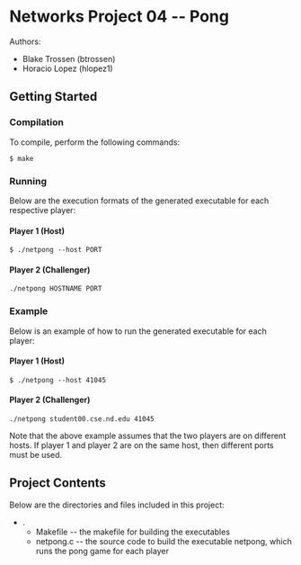 # Networks Project 04 -- Pong

Authors:
* Blake Trossen (btrossen)
* Horacio Lopez (hlopez1)

## Getting Started
### Compilation
To compile, perform the following commands:
```
$ make
```

### Running
Below are the execution formats of the generated executable for each respective player:
#### Player 1 (Host)
```
$ ./netpong --host PORT
```
#### Player 2 (Challenger)
```
./netpong HOSTNAME PORT
```

### Example
Below is an example of how to run the generated executable for each player:
#### Player 1 (Host)
```
$ ./netpong --host 41045
```
#### Player 2 (Challenger)
```
./netpong student00.cse.nd.edu 41045
```
Note that the above example assumes that the two players are on different hosts. If player 1 and player 2 are on the same host, then different ports must be used.

## Project Contents
Below are the directories and files included in this project:
* .
  * Makefile     -- the makefile for building the executables 
  * netpong.c    -- the source code to build the executable netpong, which runs the pong game for each player
